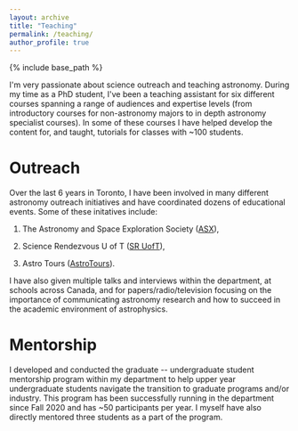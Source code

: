 ```yaml
---
layout: archive
title: "Teaching"
permalink: /teaching/
author_profile: true
---
```


{% include base_path %}

I'm very passionate about science outreach and teaching astronomy. During my time as a PhD student, I've been a teaching assistant for six different courses spanning a range of audiences and 
expertise levels (from introductory courses for non-astronomy majors to in depth astronomy specialist courses). In some of these courses I have helped develop the content for, and taught, tutorials
for classes with ~100 students.

Outreach
=====

Over the last 6 years in Toronto, I have been involved in many different astronomy outreach initiatives and have coordinated dozens of educational events. Some of these initatives include:

1. The Astronomy and Space Exploration Society ([ASX](http://asx.sa.utoronto.ca/)),

2. Science Rendezvous U of T ([SR UofT](http://www.sciencerendezvousuoft.ca/)),

3. Astro Tours ([AstroTours](https://www.astro.utoronto.ca/astrotours/)).

I have also given multiple talks and interviews within the department, at schools across Canada, and for papers/radio/television focusing on the importance of communicating astronomy research and how
to succeed in the academic environment of astrophysics.

Mentorship
=====

I developed and conducted the graduate -- undergraduate student mentorship program within my department to help upper year undergraduate students navigate the transition to graduate programs and/or 
industry. This program has been successfully running in the department since Fall 2020 and has ~50 participants per year. I myself have also directly mentored three students as a part of the program.
